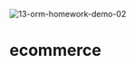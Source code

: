 ![13-orm-homework-demo-02](https://user-images.githubusercontent.com/58535174/122144278-c7b50b80-ce18-11eb-9f9d-699b2e6ffc95.gif)
# ecommerce
